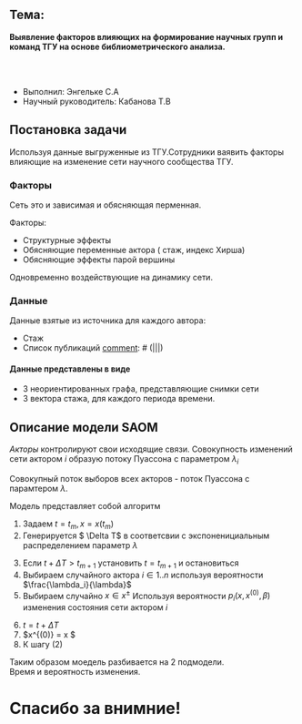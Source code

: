 ## Тема:
**Выявление факторов влияющих на формирование научных групп и команд ТГУ на основе библиометрического анализа.**

<br><br>

- Выполнил: Энгельке С.А
- Научный руководитель: Кабанова Т.В

[comment]: # (!!!)

## Постановка задачи
Используя данные выгруженные из ТГУ.Сотрудники ваявить факторы влияющие на изменение сети научного сообщества ТГУ.

[comment]: # (|||)
### Факторы
Сеть это и зависимая и обясняющая перменная.

Факторы:
- Структурные эффекты
- Обясняющие переменные актора ( стаж, индекс Хирша)
- Обясняющие эффекты парой вершины

Одновременно воздействующие на динамику сети.

[comment]: # (|||)
### Данные
Данные взятые из источника для каждого автора:

- Стаж
- Список публикаций
[comment]: # (|||)

#### Данные представлены в виде
- 3 неориентированных графа, представляющие снимки сети
- 3 вектора стажа, для каждого периода времени.


[comment]: # (!!!)
## Описание модели SAOM
*Акторы* контролируют свои исходящие связи. 
Совокупность изменений сети актором $i$ образую потоку Пуассона с параметром $\lambda_{i}$​

Совокупный поток выборов всех акторов - поток Пуассона с парамтером $\lambda$.

[comment]: # (|||)

Модель представляет собой алгоритм
1. Задаем $t= t_{m}, x = x(t_m)$
2. Генерируется $ \Delta T$ в соответсвии с экспоненициальным распределением параметр $\lambda$


[comment]: # (|||)

3. Если $t+\Delta T > t_{m+1}$ установить $t=t_{m+1}$ и остановиться
4. Выбираем случайного актора $i \in 1..n$   используя вероятности $\frac{\lambda_i}{\lambda}$
5. Выбираем случайно $x\in x^{\pm}$ Используя вероятности $p_i(x,x^{(0)},\beta)$ изменения состояния сети актором $i$

[comment]: # (|||)

6. $t=t+\Delta T$
7. $x^{(0)} = x $
8. К шагу (2)

[comment]: # (|||)

Таким образом моедель разбивается на 2 подмодели.<br>
Время и вероятность изменения.

[comment]: # (!!!)



# Спасибо за внимние! 
[comment]: # (!!! data-background-color="aquamarine")